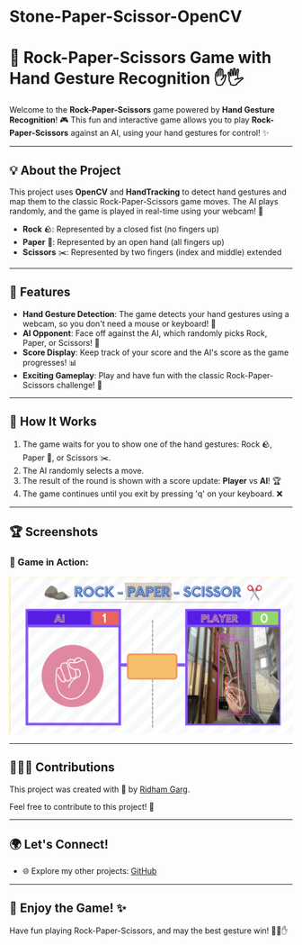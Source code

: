 # Stone-Paper-Scissor-OpenCV

# 🤖 Rock-Paper-Scissors Game with Hand Gesture Recognition ✋🖐️

Welcome to the **Rock-Paper-Scissors** game powered by **Hand Gesture Recognition**! 🎮 This fun and interactive game allows you to play **Rock-Paper-Scissors** against an AI, using your hand gestures for control! ✨

---

## 💡 About the Project

This project uses **OpenCV** and **HandTracking** to detect hand gestures and map them to the classic Rock-Paper-Scissors game moves. The AI plays randomly, and the game is played in real-time using your webcam! 🎥

- **Rock** 🪨: Represented by a closed fist (no fingers up)
- **Paper** 📄: Represented by an open hand (all fingers up)
- **Scissors** ✂️: Represented by two fingers (index and middle) extended

---

## 🎯 Features

- **Hand Gesture Detection**: The game detects your hand gestures using a webcam, so you don't need a mouse or keyboard! 👏
- **AI Opponent**: Face off against the AI, which randomly picks Rock, Paper, or Scissors! 🤖
- **Score Display**: Keep track of your score and the AI's score as the game progresses! 📊
- **Exciting Gameplay**: Play and have fun with the classic Rock-Paper-Scissors challenge! 🎉

---

## 🧠 How It Works

1. The game waits for you to show one of the hand gestures: Rock 🪨, Paper 📄, or Scissors ✂️.
2. The AI randomly selects a move.
3. The result of the round is shown with a score update: **Player** vs **AI**! 🏆
4. The game continues until you exit by pressing 'q' on your keyboard. ❌

---

## 🏆 Screenshots

### 📸 Game in Action:

![Game Screenshot](D076F0E7-627A-4B5F-BED1-4F12C652D562.jpeg)


---

## 🧑‍🤝‍🧑 Contributions

This project was created with 💖 by [Ridham Garg](https://github.com/irythmgarg).

Feel free to contribute to this project! 🌱

---

## 🌍 Let's Connect!

- 🌐 Explore my other projects: [GitHub](https://github.com/irythmgarg)

---

## 🎉 Enjoy the Game! ✨

Have fun playing Rock-Paper-Scissors, and may the best gesture win! 🙌👊✋
